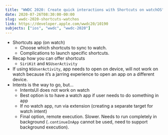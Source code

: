 ```yaml
---
title: "WWDC 2020: Create quick interactions with Shortcuts on watchOS"
date: 2020-07-26T08:30:00-00:00
slug: wwdc-2020-shortcuts-watchos
link: https://developer.apple.com/wwdc20/10190
subjects: ["ios", "wwdc", "wwdc-2020"]
---
```


* Shortcuts app (on watch)
    * Choose which shortcuts to sync to watch.
    * Complications to launch specific shortcuts.
* Recap how you can offer shortcuts
    * `SiriKit` and `NSUserActivity`
* If using `NSUserActivity`, app needs to open on device, will not work on watch because it’s a jarring experience to open an app on a different device.
* Intents is the way to go, but...
    * IntentsUI does not work on watch
    * Best option is to have a watch app if user needs to do something in app
    * If no watch app, run via extension (creating a separate target for watch intent)
    * Final option, remote execution. Slower. Needs to run completely in background (`.continueInApp` cannot be used, need to support background execution).